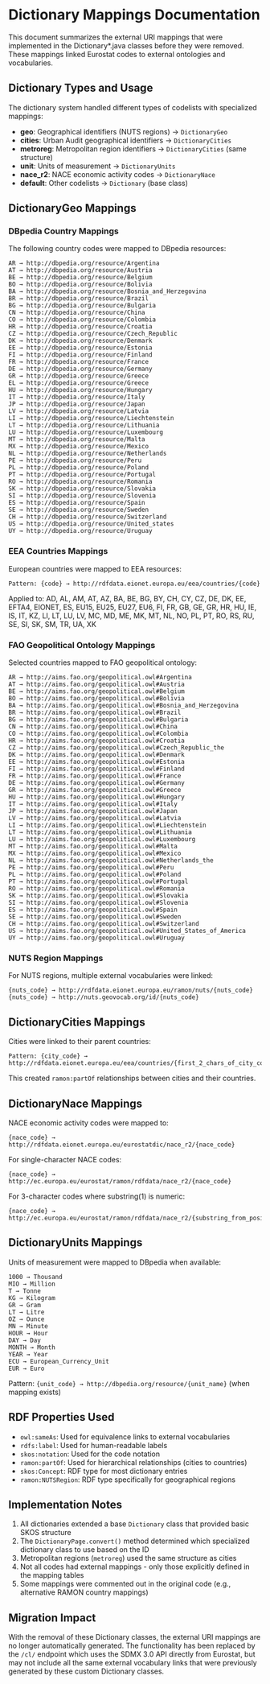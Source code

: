 # Dictionary Mappings Documentation

This document summarizes the external URI mappings that were implemented in the Dictionary*.java classes before they were removed. These mappings linked Eurostat codes to external ontologies and vocabularies.

## Dictionary Types and Usage

The dictionary system handled different types of codelists with specialized mappings:

- **geo**: Geographical identifiers (NUTS regions) → `DictionaryGeo`
- **cities**: Urban Audit geographical identifiers → `DictionaryCities`
- **metroreg**: Metropolitan region identifiers → `DictionaryCities` (same structure)
- **unit**: Units of measurement → `DictionaryUnits`
- **nace_r2**: NACE economic activity codes → `DictionaryNace`
- **default**: Other codelists → `Dictionary` (base class)

## DictionaryGeo Mappings

### DBpedia Country Mappings
The following country codes were mapped to DBpedia resources:

```
AR → http://dbpedia.org/resource/Argentina
AT → http://dbpedia.org/resource/Austria
BE → http://dbpedia.org/resource/Belgium
BO → http://dbpedia.org/resource/Bolivia
BA → http://dbpedia.org/resource/Bosnia_and_Herzegovina
BR → http://dbpedia.org/resource/Brazil
BG → http://dbpedia.org/resource/Bulgaria
CN → http://dbpedia.org/resource/China
CO → http://dbpedia.org/resource/Colombia
HR → http://dbpedia.org/resource/Croatia
CZ → http://dbpedia.org/resource/Czech_Republic
DK → http://dbpedia.org/resource/Denmark
EE → http://dbpedia.org/resource/Estonia
FI → http://dbpedia.org/resource/Finland
FR → http://dbpedia.org/resource/France
DE → http://dbpedia.org/resource/Germany
GR → http://dbpedia.org/resource/Greece
EL → http://dbpedia.org/resource/Greece
HU → http://dbpedia.org/resource/Hungary
IT → http://dbpedia.org/resource/Italy
JP → http://dbpedia.org/resource/Japan
LV → http://dbpedia.org/resource/Latvia
LI → http://dbpedia.org/resource/Liechtenstein
LT → http://dbpedia.org/resource/Lithuania
LU → http://dbpedia.org/resource/Luxembourg
MT → http://dbpedia.org/resource/Malta
MX → http://dbpedia.org/resource/Mexico
NL → http://dbpedia.org/resource/Netherlands
PE → http://dbpedia.org/resource/Peru
PL → http://dbpedia.org/resource/Poland
PT → http://dbpedia.org/resource/Portugal
RO → http://dbpedia.org/resource/Romania
SK → http://dbpedia.org/resource/Slovakia
SI → http://dbpedia.org/resource/Slovenia
ES → http://dbpedia.org/resource/Spain
SE → http://dbpedia.org/resource/Sweden
CH → http://dbpedia.org/resource/Switzerland
US → http://dbpedia.org/resource/United_states
UY → http://dbpedia.org/resource/Uruguay
```

### EEA Countries Mappings
European countries were mapped to EEA resources:
```
Pattern: {code} → http://rdfdata.eionet.europa.eu/eea/countries/{code}
```
Applied to: AD, AL, AM, AT, AZ, BA, BE, BG, BY, CH, CY, CZ, DE, DK, EE, EFTA4, EIONET, ES, EU15, EU25, EU27, EU6, FI, FR, GB, GE, GR, HR, HU, IE, IS, IT, KZ, LI, LT, LU, LV, MC, MD, ME, MK, MT, NL, NO, PL, PT, RO, RS, RU, SE, SI, SK, SM, TR, UA, XK

### FAO Geopolitical Ontology Mappings
Selected countries mapped to FAO geopolitical ontology:
```
AR → http://aims.fao.org/geopolitical.owl#Argentina
AT → http://aims.fao.org/geopolitical.owl#Austria
BE → http://aims.fao.org/geopolitical.owl#Belgium
BO → http://aims.fao.org/geopolitical.owl#Bolivia
BA → http://aims.fao.org/geopolitical.owl#Bosnia_and_Herzegovina
BR → http://aims.fao.org/geopolitical.owl#Brazil
BG → http://aims.fao.org/geopolitical.owl#Bulgaria
CN → http://aims.fao.org/geopolitical.owl#China
CO → http://aims.fao.org/geopolitical.owl#Colombia
HR → http://aims.fao.org/geopolitical.owl#Croatia
CZ → http://aims.fao.org/geopolitical.owl#Czech_Republic_the
DK → http://aims.fao.org/geopolitical.owl#Denmark
EE → http://aims.fao.org/geopolitical.owl#Estonia
FI → http://aims.fao.org/geopolitical.owl#Finland
FR → http://aims.fao.org/geopolitical.owl#France
DE → http://aims.fao.org/geopolitical.owl#Germany
GR → http://aims.fao.org/geopolitical.owl#Greece
HU → http://aims.fao.org/geopolitical.owl#Hungary
IT → http://aims.fao.org/geopolitical.owl#Italy
JP → http://aims.fao.org/geopolitical.owl#Japan
LV → http://aims.fao.org/geopolitical.owl#Latvia
LI → http://aims.fao.org/geopolitical.owl#Liechtenstein
LT → http://aims.fao.org/geopolitical.owl#Lithuania
LU → http://aims.fao.org/geopolitical.owl#Luxembourg
MT → http://aims.fao.org/geopolitical.owl#Malta
MX → http://aims.fao.org/geopolitical.owl#Mexico
NL → http://aims.fao.org/geopolitical.owl#Netherlands_the
PE → http://aims.fao.org/geopolitical.owl#Peru
PL → http://aims.fao.org/geopolitical.owl#Poland
PT → http://aims.fao.org/geopolitical.owl#Portugal
RO → http://aims.fao.org/geopolitical.owl#Romania
SK → http://aims.fao.org/geopolitical.owl#Slovakia
SI → http://aims.fao.org/geopolitical.owl#Slovenia
ES → http://aims.fao.org/geopolitical.owl#Spain
SE → http://aims.fao.org/geopolitical.owl#Sweden
CH → http://aims.fao.org/geopolitical.owl#Switzerland
US → http://aims.fao.org/geopolitical.owl#United_States_of_America
UY → http://aims.fao.org/geopolitical.owl#Uruguay
```

### NUTS Region Mappings
For NUTS regions, multiple external vocabularies were linked:
```
{nuts_code} → http://rdfdata.eionet.europa.eu/ramon/nuts/{nuts_code}
{nuts_code} → http://nuts.geovocab.org/id/{nuts_code}
```

## DictionaryCities Mappings

Cities were linked to their parent countries:
```
Pattern: {city_code} → http://rdfdata.eionet.europa.eu/eea/countries/{first_2_chars_of_city_code}
```
This created `ramon:partOf` relationships between cities and their countries.

## DictionaryNace Mappings

NACE economic activity codes were mapped to:
```
{nace_code} → http://rdfdata.eionet.europa.eu/eurostatdic/nace_r2/{nace_code}
```

For single-character NACE codes:
```
{nace_code} → http://ec.europa.eu/eurostat/ramon/rdfdata/nace_r2/{nace_code}
```

For 3-character codes where substring(1) is numeric:
```
{nace_code} → http://ec.europa.eu/eurostat/ramon/rdfdata/nace_r2/{substring_from_position_1}
```

## DictionaryUnits Mappings

Units of measurement were mapped to DBpedia when available:
```
1000 → Thousand
MIO → Million
T → Tonne
KG → Kilogram
GR → Gram
LT → Litre
OZ → Ounce
MN → Minute
HOUR → Hour
DAY → Day
MONTH → Month
YEAR → Year
ECU → European_Currency_Unit
EUR → Euro
```

Pattern: `{unit_code} → http://dbpedia.org/resource/{unit_name}` (when mapping exists)

## RDF Properties Used

- `owl:sameAs`: Used for equivalence links to external vocabularies
- `rdfs:label`: Used for human-readable labels
- `skos:notation`: Used for the code notation
- `ramon:partOf`: Used for hierarchical relationships (cities to countries)
- `skos:Concept`: RDF type for most dictionary entries
- `ramon:NUTSRegion`: RDF type specifically for geographical regions

## Implementation Notes

1. All dictionaries extended a base `Dictionary` class that provided basic SKOS structure
2. The `DictionaryPage.convert()` method determined which specialized dictionary class to use based on the ID
3. Metropolitan regions (`metroreg`) used the same structure as cities
4. Not all codes had external mappings - only those explicitly defined in the mapping tables
5. Some mappings were commented out in the original code (e.g., alternative RAMON country mappings)

## Migration Impact

With the removal of these Dictionary classes, the external URI mappings are no longer automatically generated. The functionality has been replaced by the `/cl/` endpoint which uses the SDMX 3.0 API directly from Eurostat, but may not include all the same external vocabulary links that were previously generated by these custom Dictionary classes.